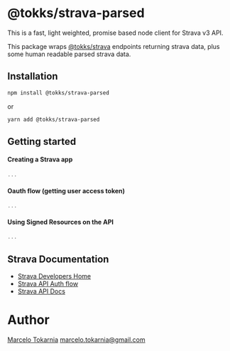 # @tokks/strava-parsed

This is a fast, light weighted, promise based node client for Strava v3 API.

This package wraps [@tokks/strava](https://github.com/marcelotokarnia/strava-maps/blob/master/packages/strava/README.md) endpoints returning strava data, plus some human readable parsed strava data.

## Installation

```bash
npm install @tokks/strava-parsed
```

or

```bash
yarn add @tokks/strava-parsed
```

## Getting started

#### Creating a Strava app

```js
...
```

#### Oauth flow (getting user access token)

```js
...
```

#### Using Signed Resources on the API

```js
...
```

## Strava Documentation

- [Strava Developers Home](http://www.strava.com/developers)
- [Strava API Auth flow](https://developers.strava.com/docs/authentication/)
- [Strava API Docs](https://developers.strava.com/docs/reference/)

# Author

[Marcelo Tokarnia](https://marcelo.tokks.tech) <marcelo.tokarnia@gmail.com>
